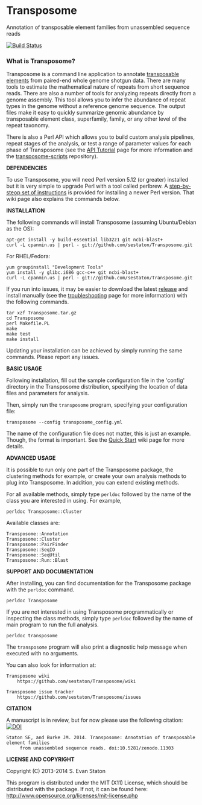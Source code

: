 Transposome
===========

Annotation of transposable element families from unassembled sequence reads

[![Build Status](https://travis-ci.org/sestaton/Transposome.png?branch=master)](https://travis-ci.org/sestaton/Transposome)

### What is Transposome?

Transposome is a command line application to annotate [transposable elements](http://en.wikipedia.org/wiki/Transposable_element) from paired-end whole genome shotgun data. There are many tools to estimate the mathematical nature of repeats from short sequence reads. There are also a number of tools for analyzing repeats directly from a genome assembly. This tool allows you to infer the abundance of repeat types in the genome without a reference genome sequence. The output files make it easy to quickly summarize genomic abundance by transposable element class, superfamily, family, or any other level of the repeat taxonomy.

There is also a Perl API which allows you to build custom analysis pipelines, repeat stages of the analysis, or test a range of parameter values for each phase of Transposome (see the [API Tutorial](https://github.com/sestaton/Transposome/wiki/API-Tutorial) page for more information and the [transposome-scripts](https://github.com/sestaton/transposome-scripts) repository).

**DEPENDENCIES**

To use Transposome, you will need Perl version 5.12 (or greater) installed but it is very simple to upgrade Perl with a tool called perlbrew. A [step-by-steop set of instructions](https://github.com/sestaton/Transposome/wiki/Installing-dependencies#installing-perl) is provided for installing a newer Perl version. That wiki page also explains the commands below.

**INSTALLATION**

The following commands will install Transposome (assuming Ubuntu/Debian as the OS):

    apt-get install -y build-essential lib32z1 git ncbi-blast+
    curl -L cpanmin.us | perl - git://github.com/sestaton/Transposome.git

For RHEL/Fedora:

    yum groupinstall "Development Tools"
    yum install -y glibc.i686 gcc-c++ git ncbi-blast+
    curl -L cpanmin.us | perl - git://github.com/sestaton/Transposome.git

If you run into issues, it may be easier to download the latest [release](https://github.com/sestaton/Transposome/releases) and install manually (see the [troubleshooting](https://github.com/sestaton/Transposome/wiki/Troubleshooting) page for more information) with the following commands.

    tar xzf Transposome.tar.gz
    cd Transposome
    perl Makefile.PL
    make
    make test
    make install 

Updating your installation can be achieved by simply running the same commands. Please report any issues.

**BASIC USAGE**

Following installation, fill out the sample configuration file in the 'config' directory
in the Transposome distribution, specifying the location of data files and parameters for analysis.

Then, simply run the `transposome` program, specifying your configuration file:

    transposome --config transposome_config.yml

The name of the configuration file does not matter, this is just an example. Though, the format is important. See the [Quick Start](https://github.com/sestaton/Transposome/wiki/Quick-Start) wiki page for more details.

**ADVANCED USAGE**

It is possible to run only one part of the Transposome package, the clustering methods for example, or create 
your own analysis methods to plug into Transposome. In addition, you can extend existing methods.

For all available methods, simply type `perldoc` followed by the name of the class you are interested in 
using. For example,

    perldoc Transposome::Cluster

Available classes are: 

    Transposome::Annotation
    Transposome::Cluster
    Transposome::PairFinder
    Transposome::SeqIO
    Transposome::SeqUtil
    Transposome::Run::Blast
                      

**SUPPORT AND DOCUMENTATION**

After installing, you can find documentation for the Transposome package with the
`perldoc` command.

    perldoc Transposome

If you are not interested in using Transposome programmatically or inspecting the class methods, simply type
`perldoc` followed by the name of main program to run the full analysis.

    perldoc transposome 

The `transposome` program will also print a diagnostic help message when executed with no arguments.

You can also look for information at:

    Transposome wiki
        https://github.com/sestaton/Transposome/wiki

    Transposome issue tracker
        https://github.com/sestaton/Transposome/issues

**CITATION**

A manuscript is in review, but for now please use the following citation: 
[![DOI](https://zenodo.org/badge/5565/sestaton/Transposome.png)](http://dx.doi.org/10.5281/zenodo.11303)

    Staton SE, and Burke JM. 2014. Transposome: Annotation of transposable element families
         from unassembled sequence reads. doi:10.5281/zenodo.11303

**LICENSE AND COPYRIGHT**

Copyright (C) 2013-2014 S. Evan Staton

This program is distributed under the MIT (X11) License, which should be distributed with the package. 
If not, it can be found here: http://www.opensource.org/licenses/mit-license.php

